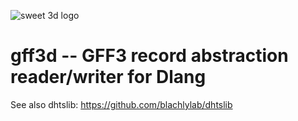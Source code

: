![sweet 3d logo](gff3d.png)

# gff3d -- GFF3 record abstraction reader/writer for Dlang

See also dhtslib: https://github.com/blachlylab/dhtslib
